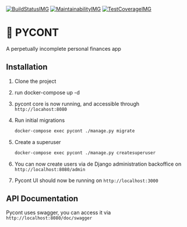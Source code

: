 [![BuildStatusIMG][]][BuildStatus] [![MaintainabilityIMG][]][Maintainability] [![TestCoverageIMG][]][TestCoverage]

# 🍺 PYCONT

A perpetually incomplete personal finances app

## Installation

1. Clone the project
2. run docker-compose up -d
3. pycont core is now running, and accessible through `http://locahost:8080`
4. Run initial migrations

    ```sh
    docker-compose exec pycont ./manage.py migrate
    ```

5. Create a superuser

    ```sh
    docker-compose exec pycont ./manage.py createsuperuser
    ```

6. You can now create users via de Django administration backoffice on `http://localhost:8080/admin`
7. Pycont UI should now be running on `http://localhost:3000`

## API Documentation

Pycont uses swagger, you can access it via `http://localhost:8080/doc/swagger`

[BuildStatusIMG]: https://travis-ci.org/sieira/pycont.png?branch=master
[BuildStatus]: https://travis-ci.org/sieira/pycont
[MaintainabilityIMG]: https://api.codeclimate.com/v1/badges/4578991db8bc4049a8e1/maintainability
[Maintainability]: https://codeclimate.com/github/sieira/pycont/maintainability
[TestCoverageIMG]: https://api.codeclimate.com/v1/badges/4578991db8bc4049a8e1/test_coverage
[TestCoverage]: https://codeclimate.com/github/sieira/pycont/test_coverage
